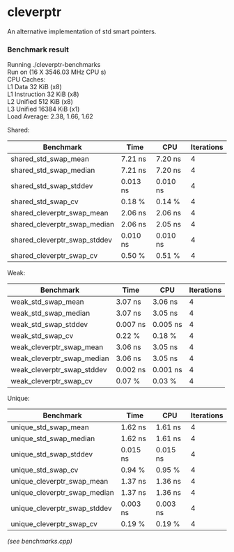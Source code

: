 # cleverptr

An alternative implementation of std smart pointers.

### Benchmark result

Running ./cleverptr-benchmarks\
Run on (16 X 3546.03 MHz CPU s)\
CPU Caches:\
 L1 Data 32 KiB (x8)\
 L1 Instruction 32 KiB (x8)\
 L2 Unified 512 KiB (x8)\
 L3 Unified 16384 KiB (x1)\
 Load Average: 2.38, 1.66, 1.62

Shared:

| Benchmark                    | Time     | CPU      | Iterations |
| ---------------------------- | -------- | -------- | ---------- |
| shared_std_swap_mean         | 7.21 ns  | 7.20 ns  | 4          |
| shared_std_swap_median       | 7.21 ns  | 7.20 ns  | 4          |
| shared_std_swap_stddev       | 0.013 ns | 0.010 ns | 4          |
| shared_std_swap_cv           | 0.18 %   | 0.14 %   | 4          |
| shared_cleverptr_swap_mean   | 2.06 ns  | 2.06 ns  | 4          |
| shared_cleverptr_swap_median | 2.06 ns  | 2.05 ns  | 4          |
| shared_cleverptr_swap_stddev | 0.010 ns | 0.010 ns | 4          |
| shared_cleverptr_swap_cv     | 0.50 %   | 0.51 %   | 4          |

Weak:

| Benchmark                  | Time     | CPU      | Iterations |
| -------------------------- | -------- | -------- | ---------- |
| weak_std_swap_mean         | 3.07 ns  | 3.06 ns  | 4          |
| weak_std_swap_median       | 3.07 ns  | 3.05 ns  | 4          |
| weak_std_swap_stddev       | 0.007 ns | 0.005 ns | 4          |
| weak_std_swap_cv           | 0.22 %   | 0.18 %   | 4          |
| weak_cleverptr_swap_mean   | 3.06 ns  | 3.05 ns  | 4          |
| weak_cleverptr_swap_median | 3.06 ns  | 3.05 ns  | 4          |
| weak_cleverptr_swap_stddev | 0.002 ns | 0.001 ns | 4          |
| weak_cleverptr_swap_cv     | 0.07 %   | 0.03 %   | 4          |

Unique:

Benchmark                       |      Time      |       CPU |  Iterations
--------------------------------|----------------|-----------|------------
unique_std_swap_mean            |   1.62 ns      |   1.61 ns |           4
unique_std_swap_median          |   1.62 ns      |   1.61 ns |           4
unique_std_swap_stddev          |  0.015 ns      |  0.015 ns |           4
unique_std_swap_cv              |   0.94 %       |   0.95 %  |           4
unique_cleverptr_swap_mean      |   1.37 ns      |   1.36 ns |           4
unique_cleverptr_swap_median    |   1.37 ns      |   1.36 ns |           4
unique_cleverptr_swap_stddev    |  0.003 ns      |  0.003 ns |           4
unique_cleverptr_swap_cv        |   0.19 %       |   0.19 %  |           4

_(see benchmarks.cpp)_
